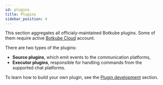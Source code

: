 ```yaml
---
id: plugins
title: Plugins
sidebar_position: 4
---
```


This section aggregates all officialy-maintained Botkube plugins. Some of them require active [Botkube Cloud](https://app.botkube.io) account.

There are two types of the plugins:
- **Source plugins**, which emit events to the communication platforms,
- **Executor plugins**, responsible for handling commands from the supported chat platforms.

To learn how to build your own plugin, see the [Plugin development](./plugin-development/index.md) section.
